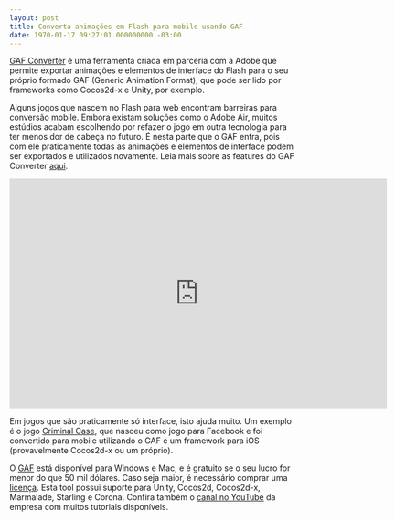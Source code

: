 ```yaml
---
layout: post
title: Converta animações em Flash para mobile usando GAF
date: 1970-01-17 09:27:01.000000000 -03:00
---
```


[GAF Converter](http://gafmedia.com/ "GAF") é uma ferramenta criada em parceria com a Adobe que permite exportar animações e elementos de interface do Flash para o seu próprio formado GAF (Generic Animation Format), que pode ser lido por frameworks como Cocos2d-x e Unity, por exemplo.

Alguns jogos que nascem no Flash para web encontram barreiras para conversão mobile. Embora existam soluções como o Adobe Air, muitos estúdios acabam escolhendo por refazer o jogo em outra tecnologia para ter menos dor de cabeça no futuro. É nesta parte que o GAF entra, pois com ele praticamente todas as animações e elementos de interface podem ser exportados e utilizados novamente. Leia mais sobre as features do GAF Converter [aqui](http://gafmedia.com/about#features "GAF").

<span class="embed-youtube" style="text-align:center; display: block;"><iframe allowfullscreen="true" class="youtube-player" frameborder="0" height="402" src="http://www.youtube.com/embed/ZO_oL6fzsVM?version=3&rel=1&fs=1&autohide=2&showsearch=0&showinfo=1&iv_load_policy=1&wmode=transparent" type="text/html" width="660"></iframe></span>

Em jogos que são praticamente só interface, isto ajuda muito. Um exemplo é o jogo [Criminal Case](https://itunes.apple.com/us/app/criminal-case/id767473889?mt=8&ign-mpt=uo%3D2 "Criminal Case"), que nasceu como jogo para Facebook e foi convertido para mobile utilizando o GAF e um framework para iOS (provavelmente Cocos2d-x ou um próprio).

O [GAF](http://gafmedia.com/downloads "GAF") está disponível para Windows e Mac, e é gratuito se o seu lucro for menor do que 50 mil dólares. Caso seja maior, é necessário comprar uma [licença](http://gafmedia.com/pricing "GAF"). Esta tool possui suporte para Unity, Cocos2d, Cocos2d-x, Marmalade, Starling e Corona. Confira também o [canal no YouTube](https://www.youtube.com/channel/UCgxbPowcBhSPWEAI8QauOJQ/videos "YouTube") da empresa com muitos tutoriais disponíveis.


